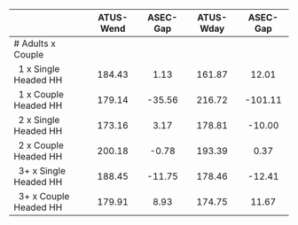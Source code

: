 
|                      |    ATUS-Wend |     ASEC-Gap |    ATUS-Wday |     ASEC-Gap |
| -------------------- | :----------: | :----------: | :----------: | :----------: |
| # Adults x Couple    |              |              |              |              |
| &nbsp;&nbsp;1 x Single Headed HH |       184.43 |         1.13 |       161.87 |        12.01 |
| &nbsp;&nbsp;1 x Couple Headed HH |       179.14 |       -35.56 |       216.72 |      -101.11 |
| &nbsp;&nbsp;2 x Single Headed HH |       173.16 |         3.17 |       178.81 |       -10.00 |
| &nbsp;&nbsp;2 x Couple Headed HH |       200.18 |        -0.78 |       193.39 |         0.37 |
| &nbsp;&nbsp;3+ x Single Headed HH |       188.45 |       -11.75 |       178.46 |       -12.41 |
| &nbsp;&nbsp;3+ x Couple Headed HH |       179.91 |         8.93 |       174.75 |        11.67 |

